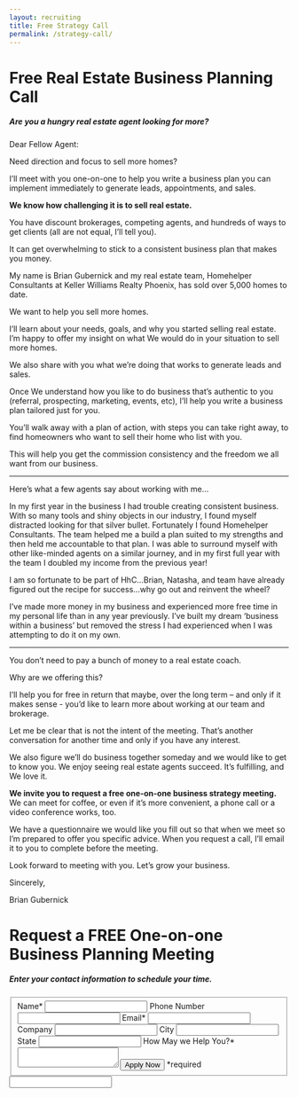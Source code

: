 ```yaml
---
layout: recruiting
title: Free Strategy Call
permalink: /strategy-call/
---
```


<div class="recruiting-page">
<h1 class="join-us">Free Real Estate Business Planning Call</h1>
<h5 class="join-us-subtitle">Are you a hungry real estate agent looking for more?</h5>

<p>Dear Fellow Agent:</p>

<p>Need direction and focus to sell more homes?</p>

<p>I’ll meet with you one-on-one to help you write a business plan you can implement immediately to generate leads, appointments, and sales.</p>

<p><strong>We know how challenging it is to sell real estate.</strong></p>

<p>You have discount brokerages, competing agents, and hundreds of ways to get clients (all are not equal, I’ll tell you).</p>

<p>It can get overwhelming to stick to a consistent business plan that makes you money.</p>

<p>My name is Brian Gubernick and my real estate team, Homehelper Consultants at Keller Williams Realty Phoenix, has sold over 5,000 homes to date.</p>

<p>We want to help you sell more homes.</p>

<p>I’ll learn about your needs, goals, and why you started selling real estate. I’m happy to offer my insight on what We would do in your situation to sell more homes.</p>

<p>We also share with you what we’re doing that works to generate leads and sales.</p>

<p>Once We understand how you like to do business that’s authentic to you (referral, prospecting, marketing, events, etc), I’ll help you write a business plan tailored just for you.</p>

<p>You’ll walk away with a plan of action, with steps you can take right away, to find homeowners who want to sell their home who list with you.</p>

<p>This will help you get the commission consistency and the freedom we all want from our business.</p>

<hr>
<div class="qanda">
<p class="section-title">Here’s what a few agents say about working with me…</p>

<p class="quote">In my first year in the business I had trouble creating consistent business.  With so many tools and shiny objects in our industry, I found myself distracted looking for that silver bullet.  Fortunately I found Homehelper Consultants.  The team helped me a build a plan suited to my strengths and then held me accountable to that plan. I was able to surround myself with other like-minded agents on a similar journey, and in my first full year with the team I doubled my income from the previous year!</p>

<p class="quote">I am so fortunate to be part of HhC…Brian, Natasha, and team have already figured out the recipe for success…why go out and reinvent the wheel?</p>

<p class="quote">I’ve made more money in my business and experienced more free time in my personal life than in any year previously.  I’ve built my dream ‘business within a business’ but removed the stress I had experienced when I was attempting to do it on my own.</p>
</div>
<hr>

<p>You don’t need to pay a bunch of money to a real estate coach.</p>

<p>Why are we offering this?</p>

<p>I’ll help you for free in return that maybe, over the long term – and only if it makes sense - you’d like to learn more about working at our team and brokerage.</p>

<p>Let me be clear that is not the intent of the meeting. That’s another conversation for another time and only if you have any interest.</p>

<p>We also figure we’ll do business together someday and we would like to get to know you. We enjoy seeing real estate agents succeed. It’s fulfilling, and We love it.</p>

<p><strong>We invite you to request a free one-on-one business strategy meeting.</strong> We can meet for coffee, or even if it’s more convenient, a phone call or a video conference works, too.</p>

<p>We have a questionnaire we would like you fill out so that when we meet so I’m prepared to offer you specific advice. When you request a call, I’ll email it to you to complete before the meeting.</p>

<p>Look forward to meeting with you. Let’s grow your business.</p>

<p>Sincerely,</p>

<p>Brian Gubernick</p>


<h1 class="join-us">Request a FREE One-on-one Business Planning Meeting</h1>
<h5 class="join-us-subtitle">Enter your contact information to schedule your time.</h5>

<form method="post" class="home-value cta-forms" action="https://formspree.io/{{site.data.settings.client.email}}" onsubmit="return setReturn()">
					<fieldset>
						<label for="name">Name*</label> <input type="text" required="" name="name" />
						<label for="phone">Phone Number </label> <input type="tel" name="phone" />
						 <label for="email">Email*</label> <input type="text" name="email" required="" />
						 <label for="company">Company </label> <input type="text" name="company" />
						<label for="city">City </label> <input type="text" name="city" />
						<label for="state">State </label> <input type="text" name="state" />
						<label for="message">How May we Help You?* </label><textarea name="message" required=""></textarea>
						<input class="submit light-light" type="submit" value="Apply Now" name="submitrecruitingForm" /> <span class="asterisk">*required</span></fieldset>
					<div class="hidden"><input type="hidden" value="{{site.data.settings.client.email}}" name="_to" /> <input type="hidden" value="Recruiting Contact Request Message From Your Vyral Careers and Training Video Blog" name="_subject" /> <input type="text" name="_gotcha" /></div>
				</form>
</div>
